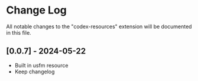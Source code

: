 # Change Log

All notable changes to the "codex-resources" extension will be documented in this file.

## [0.0.7] - 2024-05-22

- Built in usfm resource
- Keep changelog
